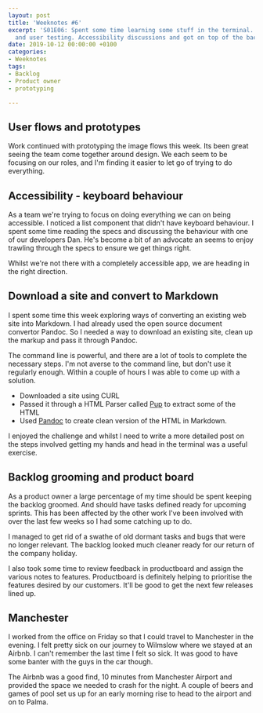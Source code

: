 ```yaml
---
layout: post
title: 'Weeknotes #6'
excerpt: 'S01E06: Spent some time learning some stuff in the terminal. More prototyping
  and user testing. Accessibility discussions and got on top of the backlog.'
date: 2019-10-12 00:00:00 +0100
categories:
- Weeknotes
tags:
- Backlog
- Product owner
- prototyping

---
```





## User flows and prototypes
Work continued with prototyping the image flows this week. Its been great seeing the team come together around design. We each seem to be focusing on our roles, and I'm finding it easier to let go of trying to do everything.

## Accessibility - keyboard behaviour
As a team we're trying to focus on doing everything we can on being accessible. I noticed a list component that didn't have keyboard behaviour. I spent some time reading the specs and discussing the behaviour with one of our developers Dan. He's become a bit of an advocate an seems to enjoy trawling through the specs to ensure we get things right.

Whilst we're not there with a completely accessible app, we are heading in the right direction.

## Download a site and convert to Markdown
I spent some time this week exploring ways of converting an existing web site into Markdown. I had already used the open source document convertor Pandoc. So I  needed a way to download an existing site, clean up the markup and pass it through Pandoc.

The command line is powerful, and there are a lot of tools to complete the necessary steps. I'm not averse to the command line, but don't use it regularly enough. Within a couple of hours I was able to come up with a solution. 

- Downloaded a site using CURL
- Passed it through a HTML Parser called [Pup](https://github.com/EricChiang/pup) to extract some of the HTML
- Used [Pandoc](https://pandoc.org/) to create clean version of the HTML in Markdown.

I enjoyed the challenge and whilst I need to write a more detailed post on the steps involved getting my hands and head in the terminal was a useful exercise.

## Backlog grooming and product board
As a product owner a large percentage of my time should be spent keeping the backlog groomed. And should have tasks defined ready for upcoming sprints. This has been affected by the other work I've been involved with over the last few weeks so I had some catching up to do.

I managed to get rid of a swathe of old dormant tasks and bugs that were no longer relevant. The backlog looked much cleaner ready for our return of the company holiday.

I also took some time to review feedback in productboard and assign the various notes to features. Productboard is definitely  helping to prioritise the features desired by our customers. It'll be good to get the next few releases lined up.

## Manchester
I worked from the office on Friday so that I could travel to Manchester in the evening. I felt pretty sick on our journey to Wilmslow where we stayed at an Airbnb. I can't remember the last time I felt so sick. It was good to have some banter with the guys in the car though.

The Airbnb was a good find, 10 minutes from Manchester Airport and provided the space we needed to crash for the night. A couple of beers and games of pool set us up for an early morning rise to head to the airport and on to Palma.